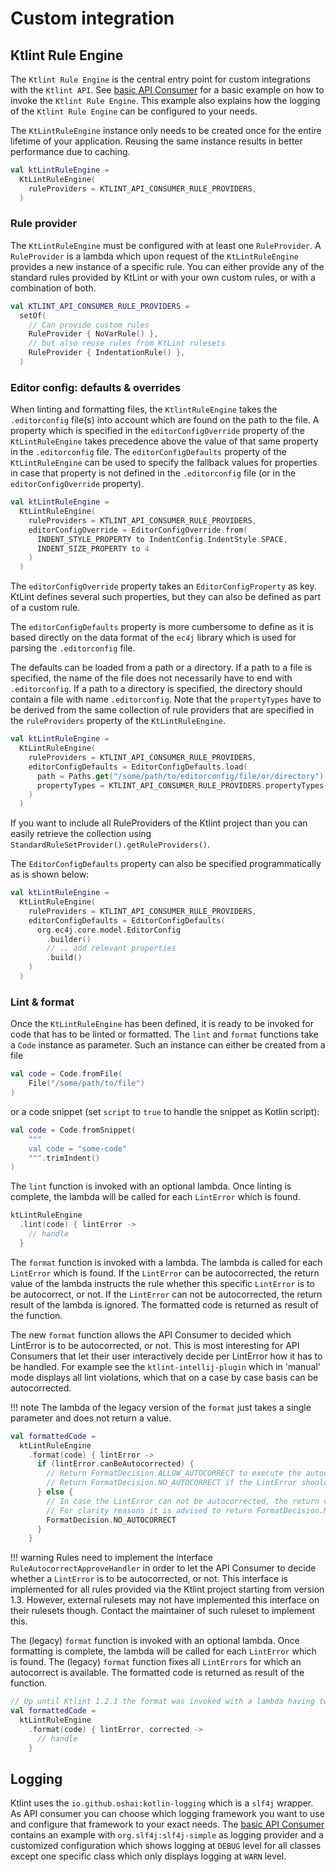 # Custom integration

## Ktlint Rule Engine

The `Ktlint Rule Engine` is the central entry point for custom integrations with the `Ktlint API`. See [basic API Consumer](https://github.com/pinterest/ktlint/blob/master/ktlint-api-consumer/src/main/kotlin/com/example/ktlint/api/consumer/KtlintApiConsumer.kt) for a basic example on how to invoke the `Ktlint Rule Engine`. This example also explains how the logging of the `Ktlint Rule Engine` can be configured to your needs.

The `KtLintRuleEngine` instance only needs to be created once for the entire lifetime of your application. Reusing the same instance results in better performance due to caching.

```kotlin title="Creating the KtLintRuleEngine"
val ktLintRuleEngine =
  KtLintRuleEngine(
    ruleProviders = KTLINT_API_CONSUMER_RULE_PROVIDERS,
  )
```

### Rule provider

The `KtLintRuleEngine` must be configured with at least one `RuleProvider`. A `RuleProvider` is a lambda which upon request of the `KtLintRuleEngine` provides a new instance of a specific rule. You can either provide any of the standard rules provided by KtLint or with your own custom rules, or with a combination of both.
```kotlin title="Creating a set of RuleProviders"
val KTLINT_API_CONSUMER_RULE_PROVIDERS =
  setOf(
    // Can provide custom rules
    RuleProvider { NoVarRule() },
    // but also reuse rules from KtLint rulesets
    RuleProvider { IndentationRule() },
  )
```

### Editor config: defaults & overrides

When linting and formatting files, the `KtlintRuleEngine` takes the `.editorconfig` file(s) into account which are found on the path to the file. A property which is specified in the `editorConfigOverride` property of the `KtLintRuleEngine` takes precedence above the value of that same property in the `.editorconfig` file. The `editorConfigDefaults` property of the `KtLintRuleEngine` can be used to specify the fallback values for properties in case that property is not defined in the `.editorconfig` file (or in the `editorConfigOverride` property).

```kotlin title="Specifying the editorConfigOverride"
val ktLintRuleEngine =
  KtLintRuleEngine(
    ruleProviders = KTLINT_API_CONSUMER_RULE_PROVIDERS,
    editorConfigOverride = EditorConfigOverride.from(
      INDENT_STYLE_PROPERTY to IndentConfig.IndentStyle.SPACE,
      INDENT_SIZE_PROPERTY to 4
    )
  )
```

The `editorConfigOverride` property takes an `EditorConfigProperty` as key. KtLint defines several such properties, but they can also be defined as part of a custom rule.

The `editorConfigDefaults` property is more cumbersome to define as it is based directly on the data format of the `ec4j` library which is used for parsing the `.editorconfig` file.

The defaults can be loaded from a path or a directory. If a path to a file is specified, the name of the file does not necessarily have to end with `.editorconfig`. If a path to a directory is specified, the directory should contain a file with name `.editorconfig`. Note that the `propertyTypes` have to be derived from the same collection of rule providers that are specified in the `ruleProviders` property of the `KtLintRuleEngine`.

```kotlin title="Specifying the editorConfigDefaults using an '.editorconfig' file"
val ktLintRuleEngine =
  KtLintRuleEngine(
    ruleProviders = KTLINT_API_CONSUMER_RULE_PROVIDERS,
    editorConfigDefaults = EditorConfigDefaults.load(
      path = Paths.get("/some/path/to/editorconfig/file/or/directory"),
      propertyTypes = KTLINT_API_CONSUMER_RULE_PROVIDERS.propertyTypes(),
    )
  )
```
If you want to include all RuleProviders of the Ktlint project than you can easily retrieve the collection using `StandardRuleSetProvider().getRuleProviders()`.

The `EditorConfigDefaults` property can also be specified programmatically as is shown below:

```kotlin title="Specifying the editorConfigDefaults programmatically"
val ktLintRuleEngine =
  KtLintRuleEngine(
    ruleProviders = KTLINT_API_CONSUMER_RULE_PROVIDERS,
    editorConfigDefaults = EditorConfigDefaults(
      org.ec4j.core.model.EditorConfig
        .builder()
        // .. add relevant properties
        .build()
    )
  )
```

### Lint & format

Once the `KtLintRuleEngine` has been defined, it is ready to be invoked for code that has to be linted or formatted. The `lint` and `format` functions take a `Code` instance as parameter. Such an instance can either be created from a file
```kotlin title="Code from file"
val code = Code.fromFile(
    File("/some/path/to/file")
)
```
or a code snippet (set `script` to `true` to handle the snippet as Kotlin script):
```kotlin title="Code from snippet"
val code = Code.fromSnippet(
    """
    val code = "some-code"
    """.trimIndent()
)
```

The `lint` function is invoked with an optional lambda. Once linting is complete, the lambda will be called for each `LintError` which is found.
```kotlin title="Invoking lint"
ktLintRuleEngine
  .lint(code) { lintError ->
    // handle
  }
```

The `format` function is invoked with a lambda. The lambda is called for each `LintError` which is found. If the `LintError` can be autocorrected, the return value of the lambda instructs the rule whether this specific `LintError` is to be autocorrect, or not. If the `LintError` can not be autocorrected, the return result of the lambda is ignored. The formatted code is returned as result of the function.

The new `format` function allows the API Consumer to decided which LintError is to be autocorrected, or not. This is most interesting for API Consumers that let their user interactively decide per LintError how it has to be handled. For example see the `ktlint-intellij-plugin` which in 'manual' mode displays all lint violations, which that on a case by case basis can be autocorrected.

!!! note
    The lambda of the legacy version of the `format` just takes a single parameter and does not return a value.

```kotlin title="Invoke format (preferred starting from Ktlint 1.3)"
val formattedCode =
  ktLintRuleEngine
    .format(code) { lintError ->
      if (lintError.canBeAutocorrected) {
        // Return FormatDecision.ALLOW_AUTOCORRECT to execute the autocorrect of this lintError if this is supported by the rule.
        // Return FormatDecision.NO_AUTOCORRECT if the LintError should not be corrected even if is supported by the rule.
      } else {
        // In case the LintError can not be autocorrected, the return value of the lambda will be ignored.
        // For clarity reasons it is advised to return FormatDecision.NO_AUTOCORRECT in case the LintError can not be autocorrected.
        FormatDecision.NO_AUTOCORRECT
      }
    }
```

!!! warning
    Rules need to implement the interface `RuleAutocorrectApproveHandler` in order to let the API Consumer to decide whether a `LintError` is to be autocorrected, or not. This interface is implemented for all rules provided via the Ktlint project starting from version 1.3. However, external rulesets may not have implemented this interface on their rulesets though. Contact the maintainer of such ruleset to implement this.

The (legacy) `format` function is invoked with an optional lambda. Once formatting is complete, the lambda will be called for each `LintError` which is found. The (legacy) `format` function fixes all `LintErrors` for which an autocorrect is available. The formatted code is returned as result of the function.

```kotlin title="Invoke format (deprecated as of Ktlint 1.3, will be removed in Ktlint 2.0)"
// Up until Ktlint 1.2.1 the format was invoked with a lambda having two parameters and not returning a result. This function will be removed in Ktlint 2.0 
val formattedCode =
  ktLintRuleEngine
    .format(code) { lintError, corrected ->
      // handle
    }
```

## Logging

Ktlint uses the `io.github.oshai:kotlin-logging` which is a `slf4j` wrapper. As API consumer you can choose which logging framework you want to use and configure that framework to your exact needs. The [basic API Consumer](https://github.com/pinterest/ktlint/blob/master/ktlint-api-consumer/src/main/kotlin/com/example/ktlint/api/consumer/KtlintApiConsumer.kt) contains an example with `org.slf4j:slf4j-simple` as logging provider and a customized configuration which shows logging at `DEBUG` level for all classes except one specific class which only displays logging at `WARN` level.
